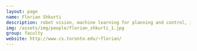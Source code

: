 ```yaml
---
layout: page
name: Florian Shkurti
description: robot vision, machine learning for planning and control, informed exploration, safe learning, collaborative human-robot environmental monitoring  
img: /assets/img/people/florian_shkurti_1.jpg
group: faculty
website: http://www.cs.toronto.edu/~florian/ 
---
```



